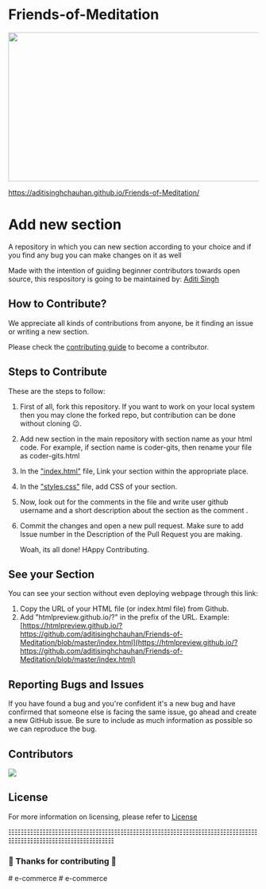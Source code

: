 # Friends-of-Meditation

<div align="center">
  <img src="https://media.giphy.com/media/dWesBcTLavkZuG35MI/giphy.gif" width="600" height="300"/>
</div>

https://aditisinghchauhan.github.io/Friends-of-Meditation/

# Add new section

A repository in which you can new section according to your choice and if you find any bug you can make changes on it as well

Made with the intention of guiding beginner contributors towards open source, this respository is going to be maintained by: [Aditi Singh](https://github.com/aditisinghchauhan)

## How to Contribute?

We appreciate all kinds of contributions from anyone, be it finding an issue or writing a new section.

Please check the [contributing guide](CONTRIBUTING.md) to become a contributor.

## Steps to Contribute

These are the steps to follow:
1. First of all, fork this repository. If you want to work on your local system then you may clone the forked repo, but contribution can be done without cloning 😉.
2. Add new section in the main repository with section name as your html code. For example, if section name is coder-gits, then rename your file as coder-gits.html
3. In the ["index.html"](https://github.com/aditisinghchauhan/Friends-of-Meditation/blob/master/index.html) file, Link your section within the appropriate place.
4. In the ["styles.css"](https://github.com/aditisinghchauhan/Friends-of-Meditation/blob/master/style.css) file, add CSS of your section.
5. Now, look out for the comments in the file and write user github username and a short description about the section as the comment .
6. Commit the changes and open a new pull request. Make sure to add Issue number in the Description of the Pull Request you are making. 
   
   Woah, its all done! HAppy Contributing.

## See your Section

You can see your section without even deploying webpage through this link:
1. Copy the URL of your HTML file (or index.html file) from Github.
2. Add "htmlpreview.github.io/?" in the prefix of the URL.
Example: [https://htmlpreview.github.io/?https://github.com/aditisinghchauhan/Friends-of-Meditation/blob/master/index.html](https://htmlpreview.github.io/?https://github.com/aditisinghchauhan/Friends-of-Meditation/blob/master/index.html)

## Reporting Bugs and Issues

If you have found a bug and you're confident it's a new bug and have confirmed that someone else is facing the same issue, go ahead and create a new GitHub issue. Be sure to include as much information as possible so we can reproduce the bug.

## Contributors

<a href="https://github.com/aditisinghchauhan/Friends-of-Meditation/graphs/contributors">
  <img src="https://contrib.rocks/image?repo=aditisinghchauhan/Friends-of-Meditation" />
</a>

## License

For more information on licensing, please refer to [License](LICENSE)

☷☷☷☷☷☷☷☷☷☷☷☷☷☷☷☷☷☷☷☷☷☷☷☷☷☷☷☷☷☷☷☷☷☷☷☷☷☷☷☷☷☷☷☷☷☷☷☷☷☷☷☷☷☷☷☷☷</p>


### 🎉 Thanks for contributing 🎉

#   e - c o m m e r c e  
 #   e - c o m m e r c e  
 